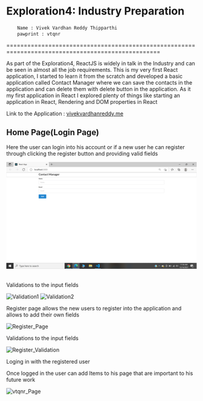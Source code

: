 # Exploration4: Industry Preparation
        Name : Vivek Vardhan Reddy Thipparthi
        pawprint : vtqnr
==================================================================================================
<p>As part of the Exploration4, ReactJS is widely in talk in the Industry and can be seen in almost all the job requirements. This is my very first React application, I started to learn it from the scratch and developed a basic application called Contact Manager where we can save the contacts in the application and can delete them with delete button in the application. As it my first application in React I explored plenty of things like starting an application in React, Rendering and DOM properties in React</p>

Link to the Application : [vivekvardhanreddy.me](https://www.vivekvardhanreddy.me/exploration3/login)

## Home Page(Login Page)
<p>Here the user can login into his account or if a new user he can register through clicking the register button and providing valid fields</p>

![Home_Page](../screenshots/home.PNG)
&nbsp;
<p>Validations to the input fields</p>

![Validation1](../screenshots/loginvalidation.PNG)
![Validation2](../screenshots/loginvalidation2.PNG)
&nbsp;


<p>Register page allows the new users to register into the application and allows to add their own fields</p>

![Register_Page](../screenshots/register.PNG)
&nbsp;


<p>Validations to the input fields</p>

![Register_Validation](../screenshots/registervalidation.PNG)
&nbsp;


<p>Loging in with the registered user</p>
<p>Once logged in the user can add Items to his page that are important to his future work</p>

![vtqnr_Page](../screenshots/vtqnrlogin.PNG)










